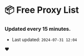 # :package: Free Proxy List
### Updated every 15 minutes.

- Last updated: `2024-07-31 12:04`

:heart:
